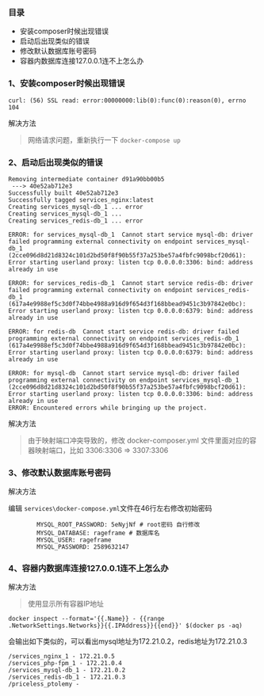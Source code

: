 ### 目录

- 安装composer时候出现错误
- 启动后出现类似的错误
- 修改默认数据库账号密码
- 容器内数据库连接127.0.0.1连不上怎么办

### 1、安装composer时候出现错误
```
curl: (56) SSL read: error:00000000:lib(0):func(0):reason(0), errno 104
```
解决方法

> 网络请求问题，重新执行一下 `docker-compose up`

### 2、启动后出现类似的错误
```
Removing intermediate container d91a90bb00b5
 ---> 40e52ab712e3
Successfully built 40e52ab712e3
Successfully tagged services_nginx:latest
Creating services_mysql-db_1 ... error
Creating services_mysql-db_1 ... 
Creating services_redis-db_1 ... error

ERROR: for services_mysql-db_1  Cannot start service mysql-db: driver failed programming external connectivity on endpoint services_mysql-db_1 (2cce096d8d21d8324c101d2bd50f8f90b55f37a253be57a4fbfc9098bcf20d61): Error starting userland proxy: listen tcp 0.0.0.0:3306: bind: address already in use

ERROR: for services_redis-db_1  Cannot start service redis-db: driver failed programming external connectivity on endpoint services_redis-db_1 (617a4e9988ef5c3d0f74bbe4988a916d9f654d3f168bbead9451c3b97842e0bc): Error starting userland proxy: listen tcp 0.0.0.0:6379: bind: address already in use

ERROR: for redis-db  Cannot start service redis-db: driver failed programming external connectivity on endpoint services_redis-db_1 (617a4e9988ef5c3d0f74bbe4988a916d9f654d3f168bbead9451c3b97842e0bc): Error starting userland proxy: listen tcp 0.0.0.0:6379: bind: address already in use

ERROR: for mysql-db  Cannot start service mysql-db: driver failed programming external connectivity on endpoint services_mysql-db_1 (2cce096d8d21d8324c101d2bd50f8f90b55f37a253be57a4fbfc9098bcf20d61): Error starting userland proxy: listen tcp 0.0.0.0:3306: bind: address already in use
ERROR: Encountered errors while bringing up the project.
```

解决方法

> 由于映射端口冲突导致的，修改 docker-composer.yml 文件里面对应的容器映射端口，比如 3306:3306 => 3307:3306


### 3、修改默认数据库账号密码

解决方法

编辑 `services\docker-compose.yml`文件在46行左右修改初始密码
```
        MYSQL_ROOT_PASSWORD: 5eNyjNf # root密码 自行修改
        MYSQL_DATABASE: rageframe # 数据库名
        MYSQL_USER: rageframe
        MYSQL_PASSWORD: 2589632147
```

### 4、容器内数据库连接127.0.0.1连不上怎么办

解决方法

> 使用显示所有容器IP地址

```
docker inspect --format='{{.Name}} - {{range .NetworkSettings.Networks}}{{.IPAddress}}{{end}}' $(docker ps -aq)
```
会输出如下类似的，可以看出mysql地址为172.21.0.2，redis地址为172.21.0.3
```
/services_nginx_1 - 172.21.0.5
/services_php-fpm_1 - 172.21.0.4
/services_mysql-db_1 - 172.21.0.2
/services_redis-db_1 - 172.21.0.3
/priceless_ptolemy - 
```
